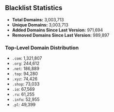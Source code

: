 ## Blacklist Statistics

- **Total Domains:** 3,003,713
- **Unique Domains:** 3,003,713
- **Added Domains Since Last Version:** 971,694
- **Removed Domains Since Last Version:** 989,897

### Top-Level Domain Distribution

-  `.com`: 1,321,807
-  `.org`: 244,612
-  `.net`: 186,889
-  `.top`: 94,280
-  `.xyz`: 74,426
-  `.shop`: 73,033
-  `.io`: 67,569
-  `.ru`: 61,255
-  `.info`: 52,955
-  `.pl`: 49,399
